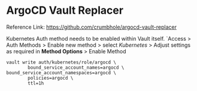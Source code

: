 # ArgoCD Vault Replacer

Reference Link:
https://github.com/crumbhole/argocd-vault-replacer

Kubernetes Auth method needs to be enabled within Vault itself. `Access > Auth Methods > Enable new method > select *Kubernetes* > Adjust settings as required in **Method Options** > Enable Method

```
vault write auth/kubernetes/role/argocd \
        bound_service_account_names=argocd \         bound_service_account_namespaces=argocd \
        policies=argocd \
        ttl=1h
```